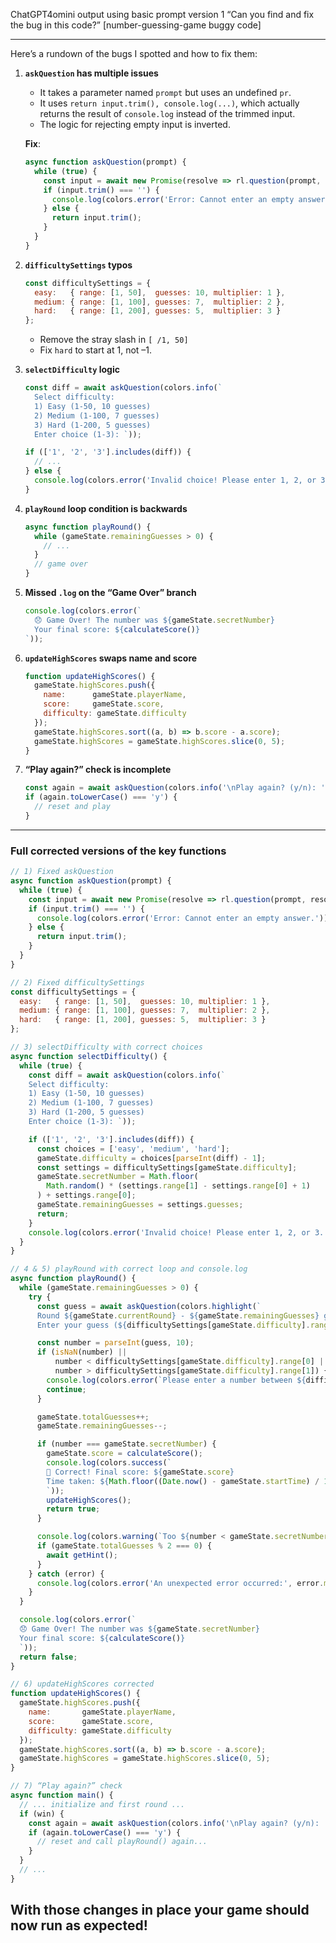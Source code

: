 ChatGPT4omini output using basic prompt version 1
“Can you find and fix the bug in this code?”
[number-guessing-game buggy code]

 --------------------------------------------------------------------------------------------------------------------------
 Here’s a rundown of the bugs I spotted and how to fix them:

1. **`askQuestion` has multiple issues**

   * It takes a parameter named `prompt` but uses an undefined `pr`.
   * It uses `return input.trim(), console.log(...)`, which actually returns the result of `console.log` instead of the trimmed input.
   * The logic for rejecting empty input is inverted.

   **Fix**:

   ```js
   async function askQuestion(prompt) {
     while (true) {
       const input = await new Promise(resolve => rl.question(prompt, resolve));
       if (input.trim() === '') {
         console.log(colors.error('Error: Cannot enter an empty answer.'));
       } else {
         return input.trim();
       }
     }
   }
   ```

2. **`difficultySettings` typos**

   ```js
   const difficultySettings = {
     easy:   { range: [1, 50],  guesses: 10, multiplier: 1 },
     medium: { range: [1, 100], guesses: 7,  multiplier: 2 },
     hard:   { range: [1, 200], guesses: 5,  multiplier: 3 }
   };
   ```

   * Remove the stray slash in `[ /1, 50]`
   * Fix `hard` to start at 1, not –1.

3. **`selectDifficulty` logic**

   ```js
   const diff = await askQuestion(colors.info(`
     Select difficulty:
     1) Easy (1-50, 10 guesses)
     2) Medium (1-100, 7 guesses)
     3) Hard (1-200, 5 guesses)
     Enter choice (1-3): `));

   if (['1', '2', '3'].includes(diff)) {
     // ...
   } else {
     console.log(colors.error('Invalid choice! Please enter 1, 2, or 3.'));
   }
   ```

4. **`playRound` loop condition is backwards**

   ```js
   async function playRound() {
     while (gameState.remainingGuesses > 0) {
       // ...
     }
     // game over
   }
   ```

5. **Missed `.log` on the “Game Over” branch**

   ```js
   console.log(colors.error(`
     😞 Game Over! The number was ${gameState.secretNumber}
     Your final score: ${calculateScore()}
   `));
   ```

6. **`updateHighScores` swaps name and score**

   ```js
   function updateHighScores() {
     gameState.highScores.push({
       name:      gameState.playerName,
       score:     gameState.score,
       difficulty: gameState.difficulty
     });
     gameState.highScores.sort((a, b) => b.score - a.score);
     gameState.highScores = gameState.highScores.slice(0, 5);
   }
   ```

7. **“Play again?” check is incomplete**

   ```js
   const again = await askQuestion(colors.info('\nPlay again? (y/n): '));
   if (again.toLowerCase() === 'y') {
     // reset and play
   }
   ```

---

### Full corrected versions of the key functions

```js
// 1) Fixed askQuestion
async function askQuestion(prompt) {
  while (true) {
    const input = await new Promise(resolve => rl.question(prompt, resolve));
    if (input.trim() === '') {
      console.log(colors.error('Error: Cannot enter an empty answer.'));
    } else {
      return input.trim();
    }
  }
}

// 2) Fixed difficultySettings
const difficultySettings = {
  easy:   { range: [1, 50],  guesses: 10, multiplier: 1 },
  medium: { range: [1, 100], guesses: 7,  multiplier: 2 },
  hard:   { range: [1, 200], guesses: 5,  multiplier: 3 }
};

// 3) selectDifficulty with correct choices
async function selectDifficulty() {
  while (true) {
    const diff = await askQuestion(colors.info(`
    Select difficulty:
    1) Easy (1-50, 10 guesses)
    2) Medium (1-100, 7 guesses)
    3) Hard (1-200, 5 guesses)
    Enter choice (1-3): `));

    if (['1', '2', '3'].includes(diff)) {
      const choices = ['easy', 'medium', 'hard'];
      gameState.difficulty = choices[parseInt(diff) - 1];
      const settings = difficultySettings[gameState.difficulty];
      gameState.secretNumber = Math.floor(
        Math.random() * (settings.range[1] - settings.range[0] + 1)
      ) + settings.range[0];
      gameState.remainingGuesses = settings.guesses;
      return;
    }
    console.log(colors.error('Invalid choice! Please enter 1, 2, or 3.'));
  }
}

// 4 & 5) playRound with correct loop and console.log
async function playRound() {
  while (gameState.remainingGuesses > 0) {
    try {
      const guess = await askQuestion(colors.highlight(`
      Round ${gameState.currentRound} - ${gameState.remainingGuesses} guesses left
      Enter your guess (${difficultySettings[gameState.difficulty].range[0]}-${difficultySettings[gameState.difficulty].range[1]}): `));

      const number = parseInt(guess, 10);
      if (isNaN(number) ||
          number < difficultySettings[gameState.difficulty].range[0] ||
          number > difficultySettings[gameState.difficulty].range[1]) {
        console.log(colors.error(`Please enter a number between ${difficultySettings[gameState.difficulty].range[0]} and ${difficultySettings[gameState.difficulty].range[1]}!`));
        continue;
      }

      gameState.totalGuesses++;
      gameState.remainingGuesses--;

      if (number === gameState.secretNumber) {
        gameState.score = calculateScore();
        console.log(colors.success(`
        🎉 Correct! Final score: ${gameState.score}
        Time taken: ${Math.floor((Date.now() - gameState.startTime) / 1000)} seconds
        `));
        updateHighScores();
        return true;
      }

      console.log(colors.warning(`Too ${number < gameState.secretNumber ? 'low' : 'high'}!`));
      if (gameState.totalGuesses % 2 === 0) {
        await getHint();
      }
    } catch (error) {
      console.log(colors.error('An unexpected error occurred:', error.message));
    }
  }

  console.log(colors.error(`
  😞 Game Over! The number was ${gameState.secretNumber}
  Your final score: ${calculateScore()}
  `));
  return false;
}

// 6) updateHighScores corrected
function updateHighScores() {
  gameState.highScores.push({
    name:       gameState.playerName,
    score:      gameState.score,
    difficulty: gameState.difficulty
  });
  gameState.highScores.sort((a, b) => b.score - a.score);
  gameState.highScores = gameState.highScores.slice(0, 5);
}

// 7) “Play again?” check
async function main() {
  // ... initialize and first round ...
  if (win) {
    const again = await askQuestion(colors.info('\nPlay again? (y/n): '));
    if (again.toLowerCase() === 'y') {
      // reset and call playRound() again...
    }
  }
  // ...
}
```

With those changes in place your game should now run as expected!
 --------------------------------------------------------------------------------------------------------------------------
